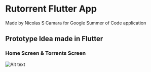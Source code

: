 # Rutorrent Flutter App
Made by Nicolas S Camara for Google Summer of Code application

## Prototype Idea made in Flutter
### Home Screen & Torrents Screen
![Alt text](lib/assets/FlutterAppNicolas.PNG?raw=true "Solution")



